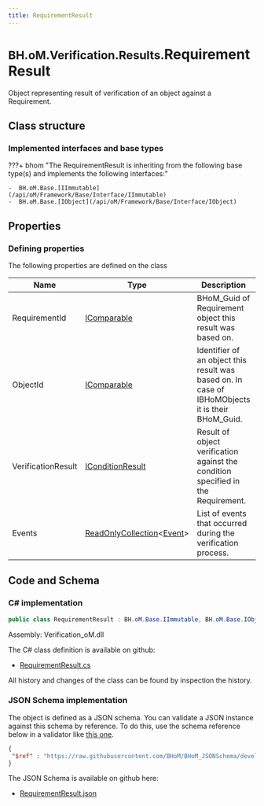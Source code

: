 ```yaml
---
title: RequirementResult
---
```


# <small>BH.oM.Verification.Results.</small>**RequirementResult**

Object representing result of verification of an object against a Requirement.

## Class structure

### Implemented interfaces and base types

???+ bhom "The RequirementResult is inheriting from the following base type(s) and implements the following interfaces:"

    -  BH.oM.Base.[IImmutable](/api/oM/Framework/Base/Interface/IImmutable)
    -  BH.oM.Base.[IObject](/api/oM/Framework/Base/Interface/IObject)


## Properties



### Defining properties

The following properties are defined on the class

| Name             | Type             | Description      | Quantity         |
|------------------|------------------|------------------|------------------|
| RequirementId | [IComparable](https://learn.microsoft.com/en-us/dotnet/api/System.IComparable?view=netstandard-2.0) | BHoM_Guid of Requirement object this result was based on. | - |
| ObjectId | [IComparable](https://learn.microsoft.com/en-us/dotnet/api/System.IComparable?view=netstandard-2.0) | Identifier of an object this result was based on. In case of IBHoMObjects it is their BHoM_Guid. | - |
| VerificationResult | [IConditionResult](/api/oM/Framework/Verification/Results/Conditions/IConditionResult) | Result of object verification against the condition specified in the Requirement. | - |
| Events | [ReadOnlyCollection](https://learn.microsoft.com/en-us/dotnet/api/System.Collections.ObjectModel.ReadOnlyCollection-1?view=netstandard-2.0)&lt;[Event](/api/oM/Framework/Base/Debugging/Event)&gt; | List of events that occurred during the verification process. | - |


## Code and Schema

### C# implementation

``` C# title="C#"
public class RequirementResult : BH.oM.Base.IImmutable, BH.oM.Base.IObject
```

Assembly: Verification_oM.dll

The C# class definition is available on github:

- [RequirementResult.cs](https://github.com/BHoM/BHoM/blob/develop/Verification_oM/Results\RequirementResult.cs)

All history and changes of the class can be found by inspection the history.
### JSON Schema implementation

The object is defined as a JSON schema. You can validate a JSON instance against this schema by reference. To do this, use the schema reference below in a validator like [this one](https://www.jsonschemavalidator.net/).

``` json title="JSON Schema"
{
 "$ref" : "https://raw.githubusercontent.com/BHoM/BHoM_JSONSchema/develop/Verification_oM/Results/RequirementResult.json"
}
```

The JSON Schema is available on github here:

- [RequirementResult.json](https://github.com/BHoM/BHoM_JSONSchema/blob/develop/Verification_oM/Results/RequirementResult.json)

